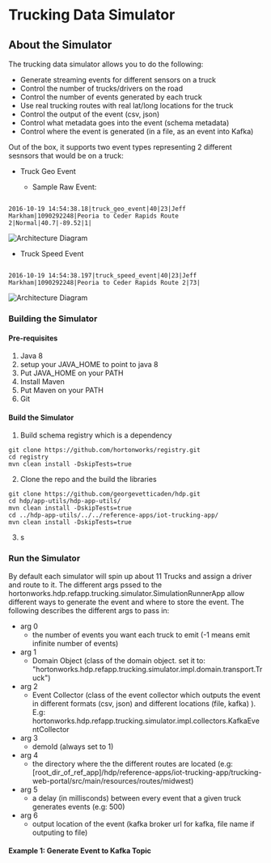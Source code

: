 # Trucking Data Simulator


## About the Simulator
The trucking data simulator allows you to do the following:

* Generate streaming events for different sensors on a truck  
* Control the number of trucks/drivers on the road
* Control the number of events generated by each truck
* Use real trucking routes with real lat/long locations for the truck
* Control the output of the event (csv, json)
* Control what metadata goes into the event (schema metadata)
* Control where the event is generated (in a file, as an event into Kafka)


Out of the box, it supports two event types representing 2 different sesnsors that would be on a truck:

* Truck Geo Event

	* Sample Raw Event:    

``` 

2016-10-19 14:54:38.18|truck_geo_event|40|23|Jeff Markham|1090292248|Peoria to Ceder Rapids Route 2|Normal|40.7|-89.52|1| 

````

![Architecture Diagram](readme-design-artifacts/truck-geo-event.png)


* Truck Speed Event
 
``` 

2016-10-19 14:54:38.197|truck_speed_event|40|23|Jeff Markham|1090292248|Peoria to Ceder Rapids Route 2|73|

````

![Architecture Diagram](readme-design-artifacts/truck-speed-event.png)

### Building the Simulator

#### Pre-requisites
1. Java 8
2. setup your JAVA_HOME to point to java 8
3. Put JAVA_HOME on your PATH
4. Install Maven
5. Put Maven on your PATH
4. Git


#### Build the Simulator
1.  Build schema registry which is a dependency

``` 
git clone https://github.com/hortonworks/registry.git
cd registry
mvn clean install -DskipTests=true
``` 

2. Clone the repo and the build the libraries
	
``` 
git clone https://github.com/georgevetticaden/hdp.git
cd hdp/app-utils/hdp-app-utils/
mvn clean install -DskipTests=true
cd ../hdp-app-utils/../../reference-apps/iot-trucking-app/
mvn clean install -DskipTests=true
``` 
3. s


### Run the Simulator

By default each simulator will spin up about 11 Trucks and assign a driver and route to it. 
The different args pssed to  the hortonworks.hdp.refapp.trucking.simulator.SimulationRunnerApp allow different ways to generate the event and where to store the event. The following describes the different args to pass in:

* arg 0
	* the number of events you want each truck to emit (-1 means emit infinite number of events)
* arg 1
	* Domain Object (class of the domain object. set it to: "hortonworks.hdp.refapp.trucking.simulator.impl.domain.transport.Truck")
* arg 2
	* Event Collector (class of the event collector which outputs the event in different formats (csv, json) and different locations (file, kafka) ). E.g: hortonworks.hdp.refapp.trucking.simulator.impl.collectors.KafkaEventCollector
* arg 3 
	* demoId (always set to 1)
* arg 4	
	* the directory where the the different routes are located (e.g: [root_dir_of_ref_app]/hdp/reference-apps/iot-trucking-app/trucking-web-portal/src/main/resources/routes/midwest)
* arg 5
	* a delay (in millisconds) between every event that a given truck generates events (e.g: 500)
* arg 6
    * output location of the event (kafka broker url for kafka, file name if outputing to file)
    
    
#### Example 1: Generate Event to Kafka Topic


